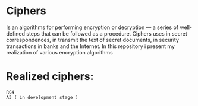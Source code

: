 # Ciphers
Is an algorithms for performing encryption or decryption — a series of well-defined steps that can be followed as a procedure.
Ciphers uses in secret correspondences, in transmit the text of secret documents, in security transactions in banks and the Internet.
In this repository i present my realization of various encryption algorithms

# Realized ciphers:
    RC4
    A3 ( in development stage )
